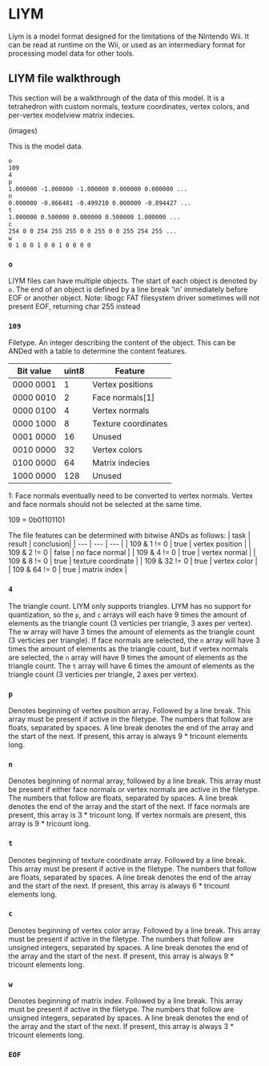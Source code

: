 # LIYM
Liym is a model format designed for the limitations of the Nintendo Wii. It can be read at runtime on the Wii, or used as an intermediary format for processing model data for other tools. 

## LIYM file walkthrough

This section will be a walkthrough of the data of this model. It is a tetrahedron with custom normals, texture coordinates, vertex colors, and per-vertex modelview matrix indecies.

(images)

This is the model data. 

```
o
109
4
p
1.000000 -1.000000 -1.000000 0.000000 0.000000 ...
n
0.000000 -0.866481 -0.499210 0.000000 -0.894427 ...
t
1.000000 0.500000 0.000000 0.500000 1.000000 ...
c
254 0 0 254 255 255 0 0 255 0 0 255 254 255 ...
w
0 1 0 0 1 0 0 1 0 0 0 0 
```

### `o`
LIYM files can have multiple objects. The start of each object is denoted by `o`. The end of an object is defined by a line break '\n' immediately before EOF or another object.
Note: libogc FAT filesystem driver sometimes will not present EOF, returning char 255 instead

### `109`
Filetype. An integer describing the content of the object. This can be ANDed with a table to determine the content features.

| Bit value | uint8 | Feature |
| --------- | ----- | ------- |
| 0000 0001 | 1     | Vertex positions |
| 0000 0010 | 2     | Face normals[1] |
| 0000 0100 | 4     | Vertex normals |
| 0000 1000 | 8     | Texture coordinates |
| 0001 0000 | 16    | Unused |
| 0010 0000 | 32    | Vertex colors |
| 0100 0000 | 64    | Matrix indecies |
| 1000 0000 | 128   | Unused |

1: Face normals eventually need to be converted to vertex normals. Vertex and face normals should not be selected at the same time. 


109 = 0b01101101

The file features can be determined with bitwise ANDs as follows: 
| task | result | conclusion|
| --- | --- | --- |
| 109 & 1 != 0 | true | vertex position |
| 109 & 2 != 0 | false | no face normal |
| 109 & 4 != 0 | true | vertex normal |
| 109 & 8 != 0 | true | texture coordinate |
| 109 & 32 != 0 | true | vertex color |
| 109 & 64 != 0 | true | matrix index |

### `4`
The triangle count. LIYM only supports triangles. LIYM has no support for quantization, so the `p`, and `c` arrays will each have 9 times the amount of elements as the triangle count (3 verticies per triangle, 3 axes per vertex). The w array will have 3 times the amount of elements as the triangle count (3 verticies per triangle). If face normals are selected, the `n` array will have 3 times the amount of elements as the triangle count, but if vertex normals are selected, the `n` array will have 9 times the amount of elements as the triangle count. The `t` array will have 6 times the amount of elements as the triangle count (3 verticies per triangle, 2 axes per vertex). 

### `p`
Denotes beginning of vertex position array. Followed by a line break. This array must be present if active in the filetype. The numbers that follow are floats, separated by spaces. A line break denotes the end of the array and the start of the next. If present, this array is always 9 * tricount elements long. 

### `n`
Denotes beginning of normal array, followed by a line break. This array must be present if either face normals or vertex normals are active in the filetype. The numbers that follow are floats, separated by spaces. A line break denotes the end of the array and the start of the next. If face normals are present, this array is 3 * tricount long. If vertex normals are present, this array is 9 * tricount long. 

### `t`
Denotes beginning of texture coordinate array. Followed by a line break. This array must be present if active in the filetype. The numbers that follow are floats, separated by spaces. A line break denotes the end of the array and the start of the next. If present, this array is always 6 * tricount elements long. 

### `c`
Denotes beginning of vertex color array. Followed by a line break. This array must be present if active in the filetype. The numbers that follow are unsigned integers, separated by spaces. A line break denotes the end of the array and the start of the next. If present, this array is always 9 * tricount elements long. 

### `w`
Denotes beginning of matrix index. Followed by a line break. This array must be present if active in the filetype. The numbers that follow are unsigned integers, separated by spaces. A line break denotes the end of the array and the start of the next. If present, this array is always 3 * tricount elements long. 

### `EOF` 
